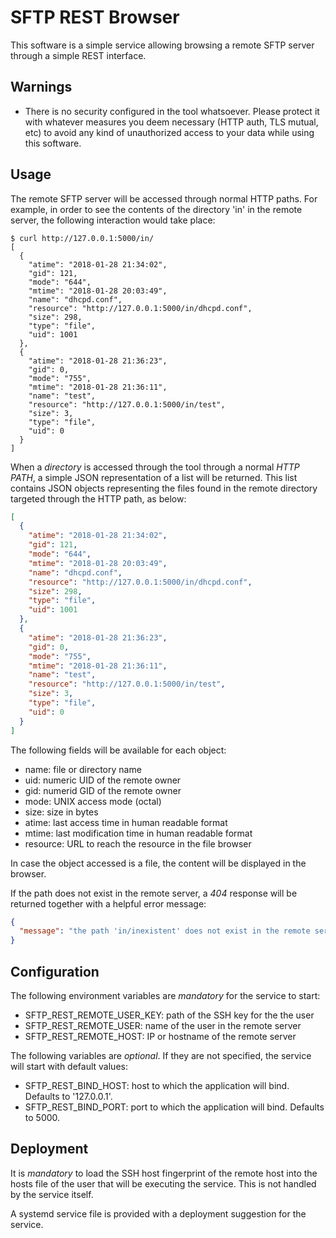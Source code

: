 # SFTP REST Browser

This software is a simple service allowing browsing a remote SFTP server through
a simple REST interface.

## Warnings

* There is no security configured in the tool whatsoever. Please protect it with
  whatever measures you deem necessary (HTTP auth, TLS mutual, etc) to avoid any
  kind of unauthorized access to your data while using this software.

## Usage

The remote SFTP server will be accessed through normal HTTP paths. For example,
in order to see the contents of the directory 'in' in the remote server, the
following interaction would take place:

```ShellSession
$ curl http://127.0.0.1:5000/in/
[
  {
    "atime": "2018-01-28 21:34:02", 
    "gid": 121, 
    "mode": "644", 
    "mtime": "2018-01-28 20:03:49", 
    "name": "dhcpd.conf", 
    "resource": "http://127.0.0.1:5000/in/dhcpd.conf", 
    "size": 298, 
    "type": "file", 
    "uid": 1001
  }, 
  {
    "atime": "2018-01-28 21:36:23", 
    "gid": 0, 
    "mode": "755", 
    "mtime": "2018-01-28 21:36:11", 
    "name": "test", 
    "resource": "http://127.0.0.1:5000/in/test", 
    "size": 3, 
    "type": "file", 
    "uid": 0
  }
]

```

When a *directory* is accessed through the tool through a normal *HTTP PATH*,
a simple JSON representation of a list will be returned. This list contains JSON
objects representing the files found in the remote directory targeted through
the HTTP path, as below:

```json
[
  {
    "atime": "2018-01-28 21:34:02",
    "gid": 121,
    "mode": "644",
    "mtime": "2018-01-28 20:03:49",
    "name": "dhcpd.conf",
    "resource": "http://127.0.0.1:5000/in/dhcpd.conf",
    "size": 298,
    "type": "file",
    "uid": 1001
  },
  {
    "atime": "2018-01-28 21:36:23",
    "gid": 0,
    "mode": "755",
    "mtime": "2018-01-28 21:36:11",
    "name": "test",
    "resource": "http://127.0.0.1:5000/in/test",
    "size": 3,
    "type": "file",
    "uid": 0
  }
]
```

The following fields will be available for each object:

* name: file or directory name
* uid: numeric UID of the remote owner
* gid: numerid GID of the remote owner
* mode: UNIX access mode (octal)
* size: size in bytes
* atime: last access time in human readable format
* mtime: last modification time in human readable format
* resource: URL to reach the resource in the file browser

In case the object accessed is a file, the content will be displayed in the
browser.

If the path does not exist in the remote server, a *404* response will be
returned together with a helpful error message:

```json
{
  "message": "the path 'in/inexistent' does not exist in the remote server"
}
```

## Configuration

The following environment variables are *mandatory* for the service to
start:

* SFTP_REST_REMOTE_USER_KEY: path of the SSH key for the the user
* SFTP_REST_REMOTE_USER: name of the user in the remote server
* SFTP_REST_REMOTE_HOST: IP or hostname of the remote server

The following variables are *optional*. If they are not specified, the service
will start with default values:

* SFTP_REST_BIND_HOST: host to which the application will bind. Defaults to
  '127.0.0.1'.
* SFTP_REST_BIND_PORT: port to which the application will bind. Defaults to
  5000.

## Deployment

It is *mandatory* to load the SSH host fingerprint of the remote host into the
hosts file of the user that will be executing the service. This is not handled
by the service itself.

A systemd service file is provided with a deployment suggestion for the service.
